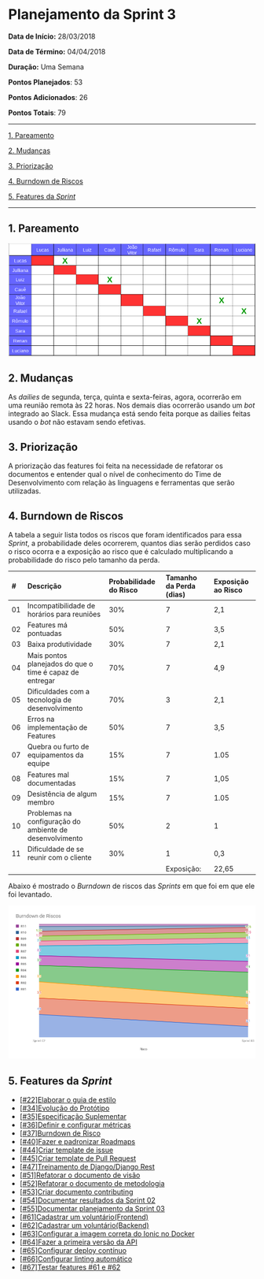 # Planejamento da Sprint 3  

**Data de Início:** 28/03/2018  

**Data de Término:** 04/04/2018

**Duração:** Uma Semana

**Pontos Planejados**: 53

**Pontos Adicionados**: 26

**Pontos Totais**: 79

-------

[1. Pareamento](#1-pareamento)

[2. Mudanças](#2-mudanças)

[3. Priorização](#3-priorizacao)

[4. Burndown de Riscos](#4-burndown-de-riscos)

[5. Features da _Sprint_](#5-features-da-sprint)

-------
## 1. Pareamento
![](images/pairing_table_sprint03.png)

## 2. Mudanças
As _dailies_ de segunda, terça, quinta e sexta-feiras, agora, ocorrerão em uma reunião remota às 22 horas. Nos demais dias ocorrerão usando um _bot_ integrado ao Slack. Essa mudança está sendo feita porque as dailies feitas usando o _bot_ não estavam sendo efetivas.

## 3. Priorização
A priorização das features foi feita na necessidade de refatorar os documentos e entender qual o nível de conhecimento do Time de Desenvolvimento com relação às linguagens e ferramentas que serão utilizadas.

## 4. Burndown de Riscos

A  tabela a seguir lista todos os riscos que foram identificados para essa _Sprint_, a probabilidade deles ocorrerem, quantos dias serão perdidos caso o risco ocorra e a exposição ao risco que é calculado multiplicando a probabilidade do risco pelo tamanho da perda.

| # | Descrição | Probabilidade do Risco |Tamanho da Perda (dias)|Exposição ao Risco
| :--- | :------------- | :------------- | :------------- | :------------- |
| 01 | Incompatibilidade de horários para reuniões  | 30%  | 7  | 2,1  |
| 02 | Features má pontuadas  | 50%  | 7 | 3,5  |
| 03 | Baixa produtividade  | 30%  | 7  | 2,1  |
| 04 | Mais pontos planejados do que o time é capaz de entregar  | 70%  | 7  | 4,9  |
| 05 | Dificuldades com a tecnologia de desenvolvimento  | 70%  | 3  | 2,1  |
| 06 | Erros na implementação de Features  | 50%  | 7  |  3,5 |
| 07 | Quebra ou furto de equipamentos da equipe   | 15%   | 7 | 1.05  |
| 08 | Features mal documentadas   | 15%  | 7  | 1,05  |
| 09 |  Desistência de algum membro       | 15%    | 7 | 1.05|
| 10 | Problemas na configuração do ambiente de desenvolvimento  | 50%  |  2 | 1  |
| 11 | Dificuldade de se reunir com o cliente   | 30%  | 1  | 0,3  |
|   |   |   | Exposição:  | 22,65  |

Abaixo é mostrado o _Burndown_ de riscos das _Sprints_ em que foi em que ele foi levantado.

![](images/burndown_risk_sprint3.png)

## 5. Features da _Sprint_
* <a href="https://github.com/fga-gpp-mds/2018.1-Lacos-da-Alegria/issues/22">[#22]Elaborar o guia de estilo</a>
* <a href="https://github.com/fga-gpp-mds/2018.1-Lacos-da-Alegria/issues/34">[#34]Evolução do Protótipo</a>
* <a href="https://github.com/fga-gpp-mds/2018.1-Lacos-da-Alegria/issues/35">[#35]Especificação Suplementar</a>
* <a href="https://github.com/fga-gpp-mds/2018.1-Lacos-da-Alegria/issues/36">[#36]Definir e configurar métricas</a>
* <a href="https://github.com/fga-gpp-mds/2018.1-Lacos-da-Alegria/issues/37">[#37]Burndown de Risco<a>
* <a href="https://github.com/fga-gpp-mds/2018.1-Lacos-da-Alegria/issues/40">[#40]Fazer e padronizar Roadmaps<a>
* <a href="https://github.com/fga-gpp-mds/2018.1-Lacos-da-Alegria/issues/44">[#44]Criar template de issue</a>
* <a href="https://github.com/fga-gpp-mds/2018.1-Lacos-da-Alegria/issues/45">[#45]Criar template de Pull Request</a>
* <a href="https://github.com/fga-gpp-mds/2018.1-Lacos-da-Alegria/issues/47">[#47]Treinamento de Django/Django Rest</a>
* <a href="https://github.com/fga-gpp-mds/2018.1-Lacos-da-Alegria/issues/51">[#51]Refatorar o documento de visão</a>
* <a href="https://github.com/fga-gpp-mds/2018.1-Lacos-da-Alegria/issues/52">[#52]Refatorar o documento de metodologia</a>
* <a href="https://github.com/fga-gpp-mds/2018.1-Lacos-da-Alegria/issues/53">[#53]Criar documento contributing</a>
* <a href="https://github.com/fga-gpp-mds/2018.1-Lacos-da-Alegria/issues/54">[#54]Documentar resultados da Sprint 02</a>
* <a href="https://github.com/fga-gpp-mds/2018.1-Lacos-da-Alegria/issues/55">[#55]Documentar planejamento da Sprint 03</a>
* <a href="https://github.com/fga-gpp-mds/2018.1-Lacos-da-Alegria/issues/61">[#61]Cadastrar um voluntário(Frontend)</a>
* <a href="https://github.com/fga-gpp-mds/2018.1-Lacos-da-Alegria/issues/62">[#62]Cadastrar um voluntário(Backend)</a>
* <a href="https://github.com/fga-gpp-mds/2018.1-Lacos-da-Alegria/issues/63">[#63]Configurar a imagem correta do Ionic no Docker</a>
* <a href="https://github.com/fga-gpp-mds/2018.1-Lacos-da-Alegria/issues/64">[#64]Fazer a primeira versão da API</a>
* <a href="https://github.com/fga-gpp-mds/2018.1-Lacos-da-Alegria/issues/65">[#65]Configurar deploy contínuo</a>
* <a href="https://github.com/fga-gpp-mds/2018.1-Lacos-da-Alegria/issues/66">[#66]Configurar linting automático</a>
* <a href="https://github.com/fga-gpp-mds/2018.1-Lacos-da-Alegria/issues/67">[#67]Testar features #61 e #62</a>
